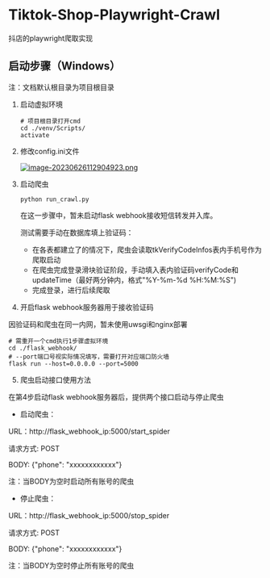 # Tiktok-Shop-Playwright-Crawl

抖店的playwright爬取实现

## 启动步骤（Windows）

注：文档默认根目录为项目根目录

1. 启动虚拟环境

   ``` shell
   # 项目根目录打开cmd
   cd ./venv/Scripts/
   activate
   ```

2. 修改config.ini文件

   [![image-20230626112904923.png](https://i.postimg.cc/GtmTFMzZ/image-20230626112904923.png)](https://postimg.cc/bD4v897T)

3. 启动爬虫

   ``` shell
   python run_crawl.py
   ```

   在这一步骤中，暂未启动flask webhook接收短信转发并入库。

   测试需要手动在数据库填上验证码：

   - 在各表都建立了的情况下，爬虫会读取tkVerifyCodeInfos表内手机号作为爬取启动
   - 在爬虫完成登录滑块验证阶段，手动填入表内验证码verifyCode和updateTime（最好两分钟内，格式"%Y-%m-%d %H:%M:%S")
   - 完成登录，进行后续爬取

4. 开启flask webhook服务器用于接收验证码

因验证码和爬虫在同一内网，暂未使用uwsgi和nginx部署

``` shell
# 需重开一个cmd执行1步骤虚拟环境
cd ./flask_webhook/
# --port端口号视实际情况填写，需要打开对应端口防火墙
flask run --host=0.0.0.0 --port=5000
```

5. 爬虫启动接口使用方法

在第4步启动flask webhook服务器后，提供两个接口启动与停止爬虫

- 启动爬虫：

URL：http://flask_webhook_ip:5000/start_spider

请求方式: POST

BODY: {"phone": "xxxxxxxxxxxx"}

注：当BODY为空时启动所有账号的爬虫

- 停止爬虫：

URL：http://flask_webhook_ip:5000/stop_spider

请求方式: POST

BODY: {"phone": "xxxxxxxxxxxx"}

注：当BODY为空时停止所有账号的爬虫